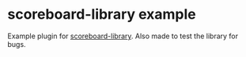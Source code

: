# scoreboard-library example

Example plugin for [scoreboard-library](https://github.com/MegavexNetwork/scoreboard-library). Also made to test the
library for bugs. 